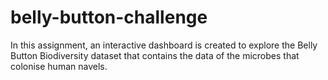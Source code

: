 # belly-button-challenge

In this assignment, an interactive dashboard is created to explore the Belly Button Biodiversity dataset that contains the data of the microbes that colonise human navels.

